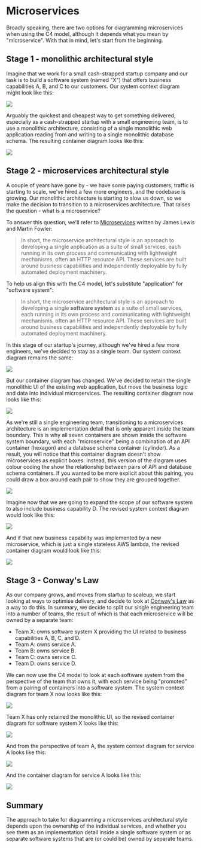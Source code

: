 <!-- ---
layout: default
title: Microservices
parent: Abstractions
nav_order: 11
permalink: /abstractions/microservices
--- -->

# Microservices

Broadly speaking, there are two options for diagramming microservices when using the C4 model, although it depends
what you mean by "microservice". With that in mind, let's start from the beginning.

## Stage 1 - monolithic architectural style

Imagine that we work for a small cash-strapped startup company and our task is to build a software system (named "X")
that offers business capabilities A, B, and C to our customers. Our system context diagram might look like this:

[![](/images/microservices/1.png)](/images/microservices/1.png)

Arguably the quickest and cheapest way to get something delivered, especially as a cash-strapped startup with a
small engineering team, is to use a monolithic architecture, consisting of a single monolithic web application
reading from and writing to a single monolithic database schema. The resulting container diagram looks like this:

[![](/images/microservices/2.png)](/images/microservices/2.png)

## Stage 2 - microservices architectural style

A couple of years have gone by - we have some paying customers, traffic is starting to scale, we've hired a few
more engineers, and the codebase is growing. Our monolithic architecture is starting to slow us down, so we
make the decision to transition to a microservices architecture. That raises the question - what is a microservice?

To answer this question, we'll refer to [Microservices](https://martinfowler.com/articles/microservices.html) written
by James Lewis and Martin Fowler:

> In short, the microservice architectural style is an approach to developing a single application as a suite of small services, each running in its own process and communicating with lightweight mechanisms, often an HTTP resource API. These services are built around business capabilities and independently deployable by fully automated deployment machinery.

To help us align this with the C4 model, let's substitute "application" for "software system":

> In short, the microservice architectural style is an approach to developing a single __software system__ as a suite of small services, each running in its own process and communicating with lightweight mechanisms, often an HTTP resource API. These services are built around business capabilities and independently deployable by fully automated deployment machinery.

In this stage of our startup's journey, although we've hired a few more engineers, we've decided to stay
as a single team. Our system context diagram remains the same:

[![](/images/microservices/3.png)](/images/microservices/3.png)

But our container diagram has changed. We've decided to retain the single monolithic UI of the existing
web application, but move the business logic and data into individual microservices. The resulting container diagram
now looks like this:

[![](/images/microservices/4.png)](/images/microservices/4.png)

As we're still a single engineering team, transitioning to a microservices architecture is an implementation detail
that is only apparent inside the team boundary. This is why all seven containers are shown inside the software system 
boundary, with each "microservice" being a combination of an API container (hexagon) and a database schema container (cylinder).
As a result, you will notice that this container diagram doesn't show microservices as explicit boxes.
Instead, this version of the diagram uses colour coding the show the relationship between pairs of API and database
schema containers. If you wanted to be more explicit about this pairing, you could draw a box around each pair to
show they are grouped together.

[![](/images/microservices/5.png)](/images/microservices/5.png)

Imagine now that we are going to expand the scope of our software system to also include business capability D.
The revised system context diagram would look like this:

[![](/images/microservices/6.png)](/images/microservices/6.png)

And if that new business capability was implemented by a new microservice, which is just a single stateless AWS lambda,
the revised container diagram would look like this:

[![](/images/microservices/7.png)](/images/microservices/7.png)

## Stage 3 - Conway's Law

As our company grows, and moves from startup to scaleup, we start looking at ways to optimise 
delivery, and decide to look at [Conway's Law](https://en.wikipedia.org/wiki/Conway%27s_law) as a way to do this. 
In summary, we decide to split our single engineering team into a number of teams, the result of which is that each 
microservice will be owned by a separate team:

- Team X: owns software system X providing the UI related to business capabilities A, B, C, and D.
- Team A: owns service A.
- Team B: owns service B.
- Team C: owns service C.
- Team D: owns service D.

We can now use the C4 model to look at each software system from the perspective of the team that owns it,
with each service being "promoted" from a pairing of containers into a software system. The system
context diagram for team X now looks like this:

[![](/images/microservices/8.png)](/images/microservices/8.png)

Team X has only retained the monolithic UI, so the revised container diagram for software system X looks like this:

[![](/images/microservices/9.png)](/images/microservices/9.png)

And from the perspective of team A, the system context diagram for service A looks like this:

[![](/images/microservices/10.png)](/images/microservices/10.png)

And the container diagram for service A looks like this:

[![](/images/microservices/11.png)](/images/microservices/11.png)

## Summary

The approach to take for diagramming a microservices architectural style depends upon the ownership of
the individual services, and whether you see them as an implementation detail inside a single software system or
as separate software systems that are (or could be) owned by separate teams.